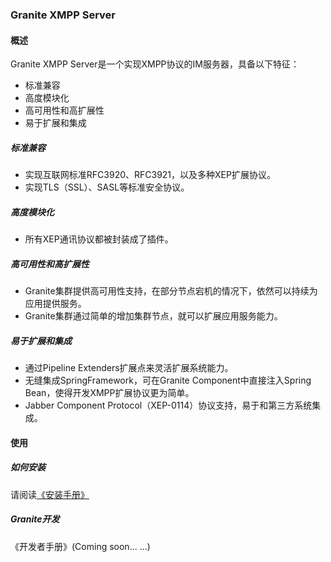 ### Granite XMPP Server

#### 概述
Granite XMPP Server是一个实现XMPP协议的IM服务器，具备以下特征：
* 标准兼容
* 高度模块化
* 高可用性和高扩展性
* 易于扩展和集成

##### 标准兼容
* 实现互联网标准RFC3920、RFC3921，以及多种XEP扩展协议。
* 实现TLS（SSL）、SASL等标准安全协议。

##### 高度模块化
* 所有XEP通讯协议都被封装成了插件。

##### 高可用性和高扩展性
* Granite集群提供高可用性支持，在部分节点宕机的情况下，依然可以持续为应用提供服务。
* Granite集群通过简单的增加集群节点，就可以扩展应用服务能力。

##### 易于扩展和集成
* 通过Pipeline Extenders扩展点来灵活扩展系统能力。
* 无缝集成SpringFramework，可在Granite Component中直接注入Spring Bean，使得开发XMPP扩展协议更为简单。
* Jabber Component Protocol（XEP-0114）协议支持，易于和第三方系统集成。

#### 使用

##### 如何安装

请阅读[《安装手册》](./docs/HOW_TO_INSTALL.md)

##### Granite开发
《开发者手册》(Coming soon... ...)
